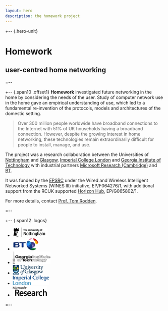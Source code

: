 ```yaml
---
layout: hero
description: the homework project
---
```


+-- {.hero-unit}
# Homework
## user-centred home networking
=--

+-- {.span10 .offset1}
__Homework__ investigated future networking in the home by considering the needs of the user. Study of computer network use in the home gave an empirical understanding of use, which led to a fundamental re-invention of the protocols, models and architectures of the domestic setting.

<blockquote>
<p>
Over 300 million people worldwide have broadband connections to the Internet with 51% of UK households having a broadband connection. However, despite the growing interest in home networking, these technologies remain extraordinarily difficult for people to install, manage, and use.
</p>
</blockquote>

The project was a research collaboration between the Universities of [Nottingham](http://www.mrl.nottingham.ac.uk) and [Glasgow](http://www.dcs.gla.ac.uk/research/), [Imperial College London](http://www-dse.doc.ic.ac.uk/cgi-bin/moin.cgi/DSE_Home_Page) and [Georgia Institute of Technology](http://www.gvu.gatech.edu/) with industrial partners [Microsoft Research (Cambridge)](http://research.microsoft.com/cambridge/) and [BT](http://www.btplc.com/Innovation/).

It was funded by the [EPSRC](http://www.epsrc.ac.uk) under the Wired and Wireless Intelligent Networked Systems (WINES III) initiative, EP/F064276/1, with additional support from the RCUK supported [Horizon Hub](http://www.horizon.ac.uk), EP/G065802/1.

<a name="contact"> </a>
For more details, contact [Prof. Tom Rodden][tar]. 

[tar]: mailto:tom.rodden@nottingham.ac.uk
=--

+-- {.span12 .logos}
<ul class="thumbnails">
  <li class="span2">
    <div class="thumbnail">
      <a href="http://www.mrl.nottingham.ac.uk/">
        <img src="/img/uon.png" alt="">
      </a>
    </div>
  </li>
  <li class="span2">
    <div class="thumbnail">
      <a href="http://www.btplc.com/Innovation/">
        <img src="/img/bt.png" alt="">
      </a>
    </div>
  </li>
  <li class="span2">
    <div class="thumbnail">
      <a href="http://www.gvu.gatech.edu/">
        <img src="/img/gatech.png" alt="">
      </a>
    </div>
  </li>
  <li class="span2">
    <div class="thumbnail">
      <a href="http://www.dcs.gla.ac.uk/research/">
        <img src="/img/glasgow.png" alt="">
      </a>
    </div>
  </li>
  <li class="span2">
    <div class="thumbnail">
      <a href="http://www-dse.doc.ic.ac.uk/cgi-bin/moin.cgi/DSE_Home_Page">
        <img src="/img/imperial.png" alt="">
      </a>
    </div>
  </li>
  <li class="span2">
    <div class="thumbnail">
      <a href="http://research.microsoft.com/cambridge/">
        <img src="/img/microsoft.png" alt="">
      </a>
    </div>
  </li>
</ul>
=--
